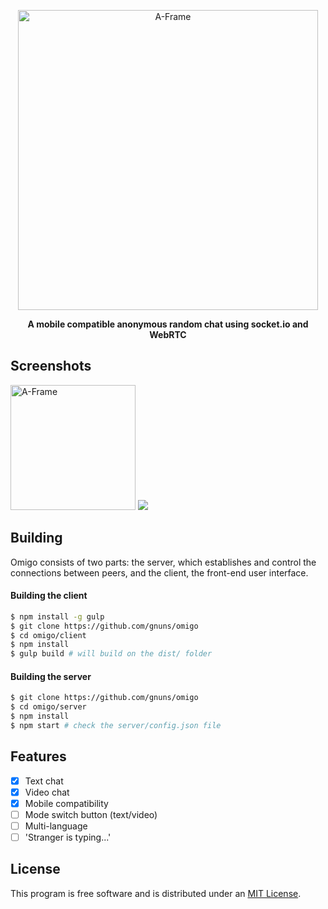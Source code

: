 <p align="center"><img width="480" alt="A-Frame" src="http://i.imgur.com/0Rjl4RZ.png"></p>

<p align="center"><b>A mobile compatible anonymous random chat using socket.io and WebRTC</b></p>

## Screenshots
<img width="200" alt="A-Frame" src="http://i.imgur.com/2cmHx3p.png">
<img src="http://i.imgur.com/18tD8BW.png">

## Building
Omigo consists of two parts: the server, which establishes and control the connections between peers, and the client, the front-end user interface.

#### Building the client

```sh
$ npm install -g gulp
$ git clone https://github.com/gnuns/omigo
$ cd omigo/client
$ npm install
$ gulp build # will build on the dist/ folder
```

#### Building the server

```sh
$ git clone https://github.com/gnuns/omigo
$ cd omigo/server
$ npm install
$ npm start # check the server/config.json file
```

## Features
- [x] Text chat
- [x] Video chat
- [x] Mobile compatibility
- [ ] Mode switch button (text/video)
- [ ] Multi-language
- [ ] 'Stranger is typing...'

## License

This program is free software and is distributed under an [MIT License](LICENSE).
